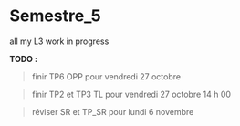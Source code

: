 # Semestre_5
all my L3 work in progress


**TODO :**
> finir TP6 OPP pour vendredi 27 octobre

> finir TP2 et TP3 TL pour vendredi 27 octobre 14 h 00

> réviser SR et TP_SR pour lundi 6 novembre
